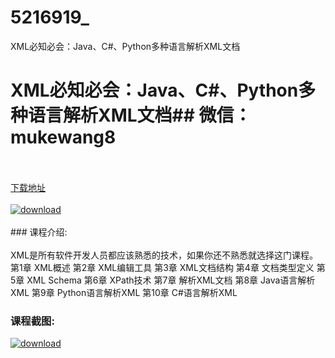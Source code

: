 # 5216919_
XML必知必会：Java、C#、Python多种语言解析XML文档
# XML必知必会：Java、C#、Python多种语言解析XML文档## 微信：mukewang8
<br/></br>[下载地址](http://www.36tz.cn/article/5216919 "下载地址")
<br/></br>[![download](http://36tz.cn/muke_img/2020_12_2-53-300x210.png "下载地址")](http://www.36tz.cn/article/5216919 "下载地址")
<br/></br>### 课程介绍:<br/></br>XML是所有软件开发人员都应该熟悉的技术，如果你还不熟悉就选择这门课程。
第1章 XML概述
第2章 XML编辑工具
第3章 XML文档结构
第4章 文档类型定义
第5章 XML Schema
第6章 XPath技术
第7章 解析XML文档
第8章 Java语言解析XML
第9章 Python语言解析XML
第10章 C#语言解析XML

### 课程截图:
[![download](http://36tz.cn/muke_img/2020_12_1-58.png "下载地址")](http://www.36tz.cn/article/5216919 "下载地址")
